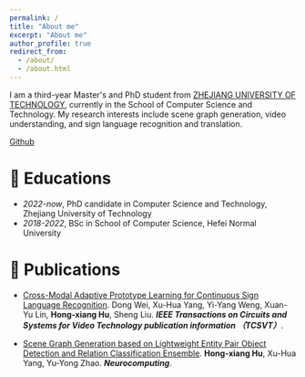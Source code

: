 ```yaml
---
permalink: /
title: "About me"
excerpt: "About me"
author_profile: true
redirect_from: 
  - /about/
  - /about.html
---
```


I am a third-year Master's and PhD student from [ZHEJIANG UNIVERSITY OF TECHNOLOGY](https://www.zjut.edu.cn/), currently in the School of Computer Science and Technology. My research interests include scene graph generation, video understanding, and sign language recognition and translation.

[Github](https://github.com/xhonghu)

# 📖 Educations
- *2022-now*, PhD candidate in Computer Science and Technology, Zhejiang University of Technology
- *2018-2022*, BSc in School of Computer Science, Hefei Normal University

# 📝 Publications 
- [Cross-Modal Adaptive Prototype Learning for Continuous Sign Language Recognition](https://ieeexplore.ieee.org/document/10896751).
  Dong Wei, Xu-Hua Yang, Yi-Yang Weng, Xuan-Yu Lin, **Hong-xiang Hu**, Sheng Liu.
  **<i>IEEE Transactions on Circuits and Systems for Video Technology publication information （TCSVT）</i>**.

- [Scene Graph Generation based on Lightweight Entity Pair Object Detection and Relation Classification Ensemble](https://www.sciencedirect.com/science/article/abs/pii/S0925231225008021).
  **Hong-xiang Hu**, Xu-Hua Yang, Yu-Yong Zhao.
  **<i>Neurocomputing</i>**.
